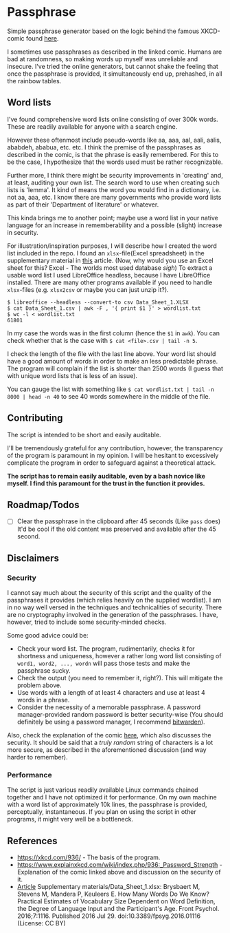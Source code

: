 # Passphrase
Simple passphrase generator based on the logic behind the famous XKCD-comic found [here](https://xkcd.com/936/).

I sometimes use passphrases as described in the linked comic.
Humans are bad at randomness, so making words up myself was unreliable and insecure.
I've tried the online generators, but cannot shake the feeling that once the passphrase is provided, it simultaneously end up, prehashed, in all the rainbow tables.


## Word lists
I've found comprehensive word lists online consisting of over 300k words.
These are readily available for anyone with a search engine.

However these oftenmost include pseudo-words like aa, aaa, aal, aali, aalis, ababdeh, ababua, etc. etc.
I think the premise of the passphrases as described in the comic, is that the phrase is easily remembered.
For this to be the case, I hypothesize that the words used must be rather recognizable.

Further more, I think there might be security improvements in 'creating' and, at least, auditing your own list.
The search word to use when creating such lists is 'lemma'.
It kind of means the word you would find in a dictionary, i.e. not aa, aaa, etc.
I know there are many governments who provide word lists as part of their 'Department of literature' or whatever.

This kinda brings me to another point; maybe use a word list in your native language for an increase in rememberability and a possible (slight) increase in security.

For illustration/inspiration purposes, I will describe how I created the word list included in the repo.
I found an `xlsx`-file(Excel spreadsheet) in the supplementary material in [this](https://www.ncbi.nlm.nih.gov/pmc/articles/PMC4965448/) article.
(Now, why would you use an Excel sheet for this? Excel - The worlds most used database *sigh*)
To extract a usable word list I used LibreOffice headless, because I have LibreOffice installed.
There are many other programs available if you need to handle `xlsx`-files (e.g. `xlsx2csv` or maybe you can just unzip it?).

```
$ libreoffice --headless --convert-to csv Data_Sheet_1.XLSX
$ cat Data_Sheet_1.csv | awk -F , '{ print $1 }' > wordlist.txt
$ wc -l < wordlist.txt
61801
```

In my case the words was in the first column (hence the `$1` in `awk`).
You can check whether that is the case with `$ cat <file>.csv | tail -n 5`.

I check the length of the file with the last line above.
Your word list should have a good amount of words in order to make an less predictable phrase.
The program will complain if the list is shorter than 2500 words (I guess that with unique word lists that is less of an issue).

You can gauge the list with something like `$ cat wordlist.txt | tail -n 8000 | head -n 40` to see 40 words somewhere in the middle of the file.

## Contributing
The script is intended to be short and easily auditable.

I'll be tremendously grateful for any contribution, however, the transparency of the program is paramount in my opinion.
I will be hesitant to excessively complicate the program in order to safeguard against a theoretical attack.

**The script has to remain easily auditable, even by a bash novice like myself.
I find this paramount for the trust in the function it provides.**

## Roadmap/Todos
- [ ] Clear the passphrase in the clipboard after 45 seconds (Like `pass` does)
      It'd be cool if the old content was preserved and available after the 45 second.

## Disclaimers

### Security
I cannot say much about the security of this script and the quality of the passphrases it provides (which relies heavily on the supplied wordlist).
I am in no way well versed in the techniques and technicalities of security.
There are no cryptography involved in the generation of the passphrases.
I have, however, tried to include some security-minded checks.

Some good advice could be:
- Check your word list. The program, rudimentarily, checks it for shortness and uniqueness, however a rather long word list consisting of `word1, word2, ..., wordn` will pass those tests and make the passphrase sucky.
- Check the output (you need to remember it, right?). This will mitigate the problem above.
- Use words with a length of at least 4 characters and use at least 4 words in a phrase.
- Consider the necessity of a memorable passphrase. A password manager-provided random password is better security-wise (You should definitely be using a password manager, I recommend [bitwarden](https://bitwarden.com/)).

Also, check the explanation of the comic [here](https://www.explainxkcd.com/wiki/index.php/936:_Password_Strength), which also discusses the security.
It should be said that a _truly random_ string of characters is a lot more secure, as described in the aforementioned discussion (and way harder to remember).

### Performance
The script is just various readily available Linux commands chained together and I have not optimized it for performance.
On my own machine with a word list of approximately 10k lines, the passphrase is provided, perceptually, instantaneous.
If you plan on using the script in other programs, it might very well be a bottleneck.


## References
- https://xkcd.com/936/ - The basis of the program.
- https://www.explainxkcd.com/wiki/index.php/936:_Password_Strength - Explanation of the comic linked above and discussion on the security of it.
- [Article](https://www.ncbi.nlm.nih.gov/pmc/articles/PMC4965448/) Supplementary materials/Data_Sheet_1.xlsx: Brysbaert M, Stevens M, Mandera P, Keuleers E. How Many Words Do We Know? Practical Estimates of Vocabulary Size Dependent on Word Definition, the Degree of Language Input and the Participant's Age. Front Psychol. 2016;7:1116. Published 2016 Jul 29. doi:10.3389/fpsyg.2016.01116 (License: CC BY)
